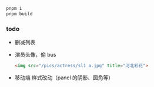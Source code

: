 ```sh
pnpm i
pnpm build
```

### todo

- 删减列表

- 演员头像，偷 bus 
  ```html
  <img src="/pics/actress/sl1_a.jpg" title="河北彩花">
  ```
- 移动端 样式改动（panel 的阴影、圆角等）

